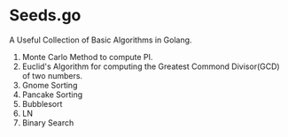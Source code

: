 # Seeds.go

A Useful Collection of Basic Algorithms in Golang.

1. Monte Carlo Method to compute PI.
2. Euclid's Algorithm for computing the Greatest Commond Divisor(GCD) of two numbers.
3. Gnome Sorting
4. Pancake Sorting
5. Bubblesort
6. LN
7. Binary Search
